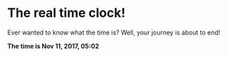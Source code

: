 # The real time clock!

Ever wanted to know what the time is? Well, your journey is about to end!

**The time is Nov 11, 2017, 05:02**